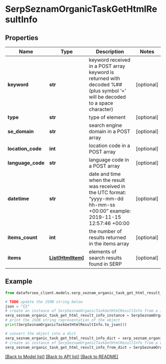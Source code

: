 # SerpSeznamOrganicTaskGetHtmlResultInfo


## Properties

Name | Type | Description | Notes
------------ | ------------- | ------------- | -------------
**keyword** | **str** | keyword received in a POST array keyword is returned with decoded %## (plus symbol ‘+’ will be decoded to a space character) | [optional] 
**type** | **str** | type of element | [optional] 
**se_domain** | **str** | search engine domain in a POST array | [optional] 
**location_code** | **int** | location code in a POST array | [optional] 
**language_code** | **str** | language code in a POST array | [optional] 
**datetime** | **str** | date and time when the result was received in the UTC format: “yyyy-mm-dd hh-mm-ss +00:00” example: 2019-11-15 12:57:46 +00:00 | [optional] 
**items_count** | **int** | the number of results returned in the items array | [optional] 
**items** | [**List[HtmlItem]**](HtmlItem.md) | elements of search results found in SERP | [optional] 

## Example

```python
from dataforseo_client.models.serp_seznam_organic_task_get_html_result_info import SerpSeznamOrganicTaskGetHtmlResultInfo

# TODO update the JSON string below
json = "{}"
# create an instance of SerpSeznamOrganicTaskGetHtmlResultInfo from a JSON string
serp_seznam_organic_task_get_html_result_info_instance = SerpSeznamOrganicTaskGetHtmlResultInfo.from_json(json)
# print the JSON string representation of the object
print(SerpSeznamOrganicTaskGetHtmlResultInfo.to_json())

# convert the object into a dict
serp_seznam_organic_task_get_html_result_info_dict = serp_seznam_organic_task_get_html_result_info_instance.to_dict()
# create an instance of SerpSeznamOrganicTaskGetHtmlResultInfo from a dict
serp_seznam_organic_task_get_html_result_info_from_dict = SerpSeznamOrganicTaskGetHtmlResultInfo.from_dict(serp_seznam_organic_task_get_html_result_info_dict)
```
[[Back to Model list]](../README.md#documentation-for-models) [[Back to API list]](../README.md#documentation-for-api-endpoints) [[Back to README]](../README.md)


